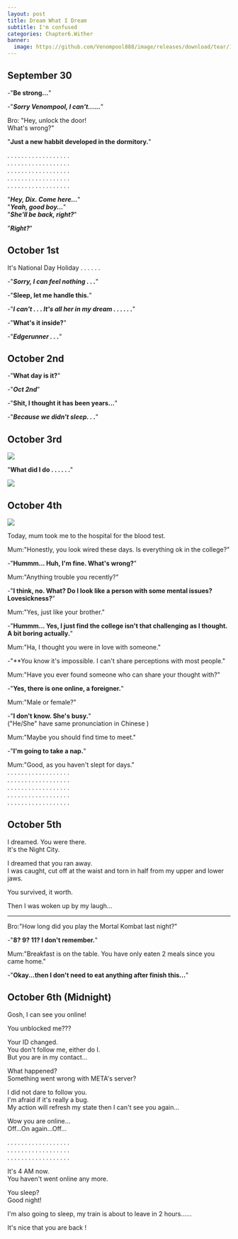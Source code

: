 ```yaml
---
layout: post
title: Dream What I Dream
subtitle: I'm confused
categories: Chapter6.Wither
banner:
  image: https://github.com/Venompool888/image/releases/download/tear/1697200412698.jpeg
---
```

  
## September 30
  
-"**Be strong...**"  
  
-"***Sorry Venompool, I can't......***"  
  
Bro: "Hey, unlock the door!  
     What's wrong?"  
  
"**Just a new habbit developed in the dormitory.**"  
  
. . . . . . . . . . . . . . . . . .  
. . . . . . . . . . . . . . . . . .  
. . . . . . . . . . . . . . . . . .  
. . . . . . . . . . . . . . . . . .  
. . . . . . . . . . . . . . . . . .  
  
"***Hey, Dix. Come here...***"  
"***Yeah, good boy...***"  
"***She'll be back, right?***"  
  
"***Right?***"  
  
## October 1st
  
It's National Day Holiday . . . . . .  
  
-"***Sorry, I can feel nothing . . .***"  
  
-"**Sleep, let me handle this.**"  
  
-"***I can't . . . It's all her in my dream . . . . . .***"  
  
-"**What's it inside?**"  
  
-"***Edgerunner . . .***"  
  
## October 2nd
  
-"**What day is it?**"  
  
-"***Oct 2nd***"  
  
-"**Shit, I thought it has been years...**"  
  
-"***Because we didn't sleep. . .***"  
  
## October 3rd
  
![](https://github.com/Venompool888/image/releases/download/tear/Screenshot_20231015_180428.jpg)  
  
"**What did I do . . . . . .**"  
  
![](https://github.com/Venompool888/image/releases/download/tear/Screenshot_20231015_180654.jpg)  
  
## October 4th
  
![](https://github.com/Venompool888/image/releases/download/tear/Screenshot_20231015_180758.jpg)  
  
Today, mum took me to the hospital for the blood test.  
  
Mum:"Honestly, you look wired these days. Is everything ok in the college?"  
  
-"**Hummm... Huh, I'm fine. What's wrong?**"  
  
Mum:"Anything trouble you recently?"  
  
-"**I think, no. What? Do I look like a person with some mental issues?  Lovesickness?**"  
  
Mum:"Yes, just like your brother."  
  
-"**Hummm... Yes, I just find the college isn't that challenging as I thought. A bit boring actually.**"  
  
Mum:"Ha, I thought you were in love with someone."  
  
-"**You know it's impossible. I can't share perceptions with most people."  
  
Mum:"Have you ever found someone who can share your thought with?"  
  
-"**Yes, there is one online, a foreigner.**"  
  
Mum:"Male or female?"  
  
-"**I don't know. She's busy.**"  
("He/She" have same pronunciation in Chinese )  
  
Mum:"Maybe you should find time to meet."  
  
-"**I'm going to take a nap.**"  
  
Mum:"Good, as you haven't slept for days."  
. . . . . . . . . . . . . . . . . .   
. . . . . . . . . . . . . . . . . .   
. . . . . . . . . . . . . . . . . .   
. . . . . . . . . . . . . . . . . .   
. . . . . . . . . . . . . . . . . .   
  
## October 5th  
  
I dreamed. You were there.  
It's the Night City.  
  
I dreamed that you ran away.  
I was caught, cut off at the waist and torn in half from my upper and lower jaws.  
  
You survived, it worth.  
  
Then I was woken up by my laugh...  
  
---
  
Bro:"How long did you play the Mortal Kombat last night?"  
  
-"**8? 9? 11? I don't remember.**"  
  
Mum:"Breakfast is on the table. You have only eaten 2 meals since you came home."  
  
-"**Okay...then I don't need to eat anything after finish this...**"  
  
## October 6th (Midnight)  
  
Gosh, I can see you online!  
  
You unblocked me???  
  
Your ID changed.  
You don't follow me, either do I.  
But you are in my contact...  
  
What happened?  
Something went wrong with META's server?  
  
I did not dare to follow you.  
I'm afraid if it's really a bug.  
My action will refresh my state then I can't see you again...  
  
Wow you are online...  
Off...On again...Off...  
  
. . . . . . . . . . . . . . . . . .   
. . . . . . . . . . . . . . . . . .   
. . . . . . . . . . . . . . . . . .   
  
It's 4 AM now.  
You haven't went online any more.  
  
You sleep?  
Good night!  
  
I'm also going to sleep, my train is about to leave in 2 hours......  
  
It's nice that you are back !  